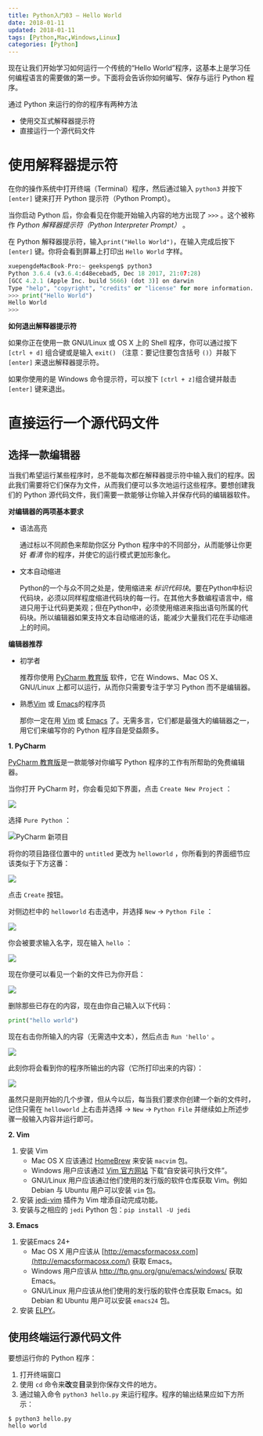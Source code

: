 ```yaml
---
title: Python入门03 — Hello World
date: 2018-01-11
updated: 2018-01-11
tags: [Python,Mac,Windows,Linux]
categories: [Python]
---
```


现在让我们开始学习如何运行一个传统的“Hello World”程序，这基本上是学习任何编程语言的需要做的第一步。下面将会告诉你如何编写、保存与运行 Python 程序。

通过 Python 来运行的你的程序有两种方法

- 使用交互式解释器提示符
- 直接运行一个源代码文件

<!-- more -->

#  使用解释器提示符

在你的操作系统中打开终端（Terminal）程序，然后通过输入 `python3` 并按下 `[enter]` 键来打开 Python 提示符（Python Prompt）。

当你启动 Python 后，你会看见在你能开始输入内容的地方出现了 `>>>` 。这个被称作 *Python 解释器提示符（Python Interpreter Prompt）* 。

在 Python 解释器提示符，输入`print("Hello World")`，在输入完成后按下 `[enter]` 键。你将会看到屏幕上打印出 `Hello World` 字样。

```python
xuepengdeMacBook-Pro:~ geekspeng$ python3
Python 3.6.4 (v3.6.4:d48ecebad5, Dec 18 2017, 21:07:28)
[GCC 4.2.1 (Apple Inc. build 5666) (dot 3)] on darwin
Type "help", "copyright", "credits" or "license" for more information.
>>> print("Hello World")
Hello World
>>>
```



**如何退出解释器提示符**

如果你正在使用一款 GNU/Linux 或 OS X 上的 Shell 程序，你可以通过按下 `[ctrl + d]` 组合键或是输入 `exit()` （注意：要记住要包含括号 `()`）并敲下 `[enter]` 来退出解释器提示符。

如果你使用的是 Windows 命令提示符，可以按下 `[ctrl + z]`组合键并敲击 `[enter]` 键来退出。



# 直接运行一个源代码文件

## 选择一款编辑器

当我们希望运行某些程序时，总不能每次都在解释器提示符中输入我们的程序。因此我们需要将它们保存为文件，从而我们便可以多次地运行这些程序。要想创建我们的 Python 源代码文件，我们需要一款能够让你输入并保存代码的编辑器软件。



**对编辑器的两项基本要求**

- 语法高亮

  通过标以不同颜色来帮助你区分 Python 程序中的不同部分，从而能够让你更好 *看清* 你的程序，并使它的运行模式更加形象化。

- 文本自动缩进

  Python的一个与众不同之处是，使用缩进来 *标识代码块*。要在Python中标识代码块，必须以同样程度缩进代码块的每一行。在其他大多数编程语言中，缩进只用于让代码更美观；但在Python中，必须使用缩进来指出语句所属的代码块。所以编辑器如果支持文本自动缩进的话，能减少大量我们花在手动缩进上的时间。



**编辑器推荐**

- 初学者

  推荐你使用 [PyCharm 教育版](https://www.jetbrains.com/pycharm-edu/) 软件，它在 Windows、Mac OS X、GNU/Linux 上都可以运行，从而你只需要专注于学习 Python 而不是编辑器。

- 熟悉[Vim](http://www.vim.org/) 或 [Emacs](http://www.gnu.org/software/emacs/)的程序员

  那你一定在用 [Vim](http://www.vim.org/) 或 [Emacs](http://www.gnu.org/software/emacs/) 了。无需多言，它们都是最强大的编辑器之一，用它们来编写你的 Python 程序自是受益颇多。



**1. PyCharm**

[PyCharm 教育版](https://www.jetbrains.com/pycharm-edu/)是一款能够对你编写 Python 程序的工作有所帮助的免费编辑器。

当你打开 PyCharm 时，你会看见如下界面，点击 `Create New Project` ：

![](http://p15d1hccg.bkt.clouddn.com/153731.jpg)



选择 `Pure Python` ：

![PyCharm 新项目](http://p15d1hccg.bkt.clouddn.com/153923.jpg)



将你的项目路径位置中的 `untitled` 更改为 `helloworld` ，你所看到的界面细节应该类似于下方这番：

![](http://p15d1hccg.bkt.clouddn.com/154212.jpg)



点击 `Create` 按钮。

对侧边栏中的 `helloworld` 右击选中，并选择 `New` -> `Python File` ：

![](http://p15d1hccg.bkt.clouddn.com/154351.jpg)



你会被要求输入名字，现在输入 `hello` ：

![](http://p15d1hccg.bkt.clouddn.com/154454.jpg)



现在你便可以看见一个新的文件已为你开启：

![](http://p15d1hccg.bkt.clouddn.com/155020.jpg)



删除那些已存在的内容，现在由你自己输入以下代码：

```python
print("hello world")
```



现在右击你所输入的内容（无需选中文本），然后点击 `Run 'hello'` 。

![](http://p15d1hccg.bkt.clouddn.com/154836.jpg)



此刻你将会看到你的程序所输出的内容（它所打印出来的内容）：

![](http://p15d1hccg.bkt.clouddn.com/154943.jpg)

虽然只是刚开始的几个步骤，但从今以后，每当我们要求你创建一个新的文件时，记住只需在 `helloworld` 上右击并选择 -> `New` -> `Python File` 并继续如上所述步骤一般输入内容并运行即可。



**2. Vim**

1. 安装 Vim
   - Mac OS X 应该通过 [HomeBrew](http://brew.sh/) 来安装 `macvim` 包。
   - Windows 用户应该通过 [Vim 官方网站](http://www.vim.org/download.php) 下载“自安装可执行文件”。
   - GNU/Linux 用户应该通过他们使用的发行版的软件仓库获取 Vim。例如 Debian 与 Ubuntu 用户可以安装 `vim` 包。
2. 安装 [jedi-vim](https://github.com/davidhalter/jedi-vim) 插件为 Vim 增添自动完成功能。
3. 安装与之相应的 `jedi` Python 包：`pip install -U jedi`



**3. Emacs**

1. 安装Emacs 24+
   - Mac OS X 用户应该从 [http://emacsformacosx.com](http://emacsformacosx.com/) 获取 Emacs。
   - Windows 用户应该从 <http://ftp.gnu.org/gnu/emacs/windows/> 获取 Emacs。
   - GNU/Linux 用户应该从他们使用的发行版的软件仓库获取 Emacs。如 Debian 和 Ubuntu 用户可以安装 `emacs24` 包。
2. 安装 [ELPY](https://github.com/jorgenschaefer/elpy/wiki)。



## 使用终端运行源代码文件

要想运行你的 Python 程序：

1. 打开终端窗口
2. 使用 `cd` 命令来**改**变**目**录到你保存文件的地方。
3. 通过输入命令 `python3 hello.py` 来运行程序。程序的输出结果应如下方所示：

```
$ python3 hello.py
hello world
```